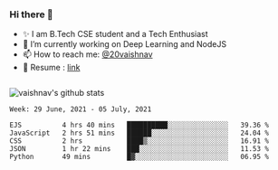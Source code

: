### Hi there 👋

<!--
**vaishnav-197/vaishnav-197** is a ✨ _special_ ✨ repository because its `README.md` (this file) appears on your GitHub profile.

Here are some ideas to get you started:
-->

- ✨ I am B.Tech CSE student and a Tech Enthusiast
- 🔭 I’m currently working on Deep Learning and NodeJS
- 📫 How to reach me: [@20vaishnav](https://twitter.com/20vaishnav)
- 🔭 Resume : [link](https://docs.google.com/document/d/1sVmdrZ_oAZ5dlCYpcAQodWISeJOea8gpJk0LbAx-6Y0/edit?usp=sharing)

<img src="https://github.com/vaishnav-197/vaishnav-197/blob/main/images/stat.svg" alt=""/>


![vaishnav's github stats](https://github-readme-stats.vercel.app/api?username=vaishnav-197&show_icons=true&theme=dark&count_private=true)



<!--START_SECTION:waka-->
```text
Week: 29 June, 2021 - 05 July, 2021

EJS          4 hrs 40 mins   ██████████░░░░░░░░░░░░░░░   39.36 % 
JavaScript   2 hrs 51 mins   ██████░░░░░░░░░░░░░░░░░░░   24.04 % 
CSS          2 hrs           ████▒░░░░░░░░░░░░░░░░░░░░   16.91 % 
JSON         1 hr 22 mins    ███░░░░░░░░░░░░░░░░░░░░░░   11.53 % 
Python       49 mins         █▓░░░░░░░░░░░░░░░░░░░░░░░   06.95 % 
```
<!--END_SECTION:waka-->
